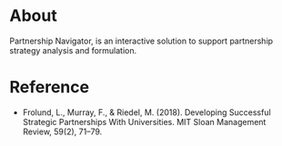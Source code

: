 # About
Partnership Navigator, is an interactive solution to support partnership strategy analysis and formulation.

# Reference
- Frolund, L., Murray, F., & Riedel, M. (2018). Developing Successful Strategic Partnerships With Universities. MIT Sloan Management Review, 59(2), 71–79.

